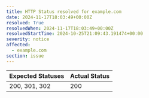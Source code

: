 ```yaml
---
title: HTTP Status resolved for example.com
date: 2024-11-17T18:03:49+00:00Z
resolved: True
resolvedWhen: 2024-11-17T18:03:49+00:00Z
resolvedStartTime: 2024-10-25T21:09:43.191474+00:00
severity: notice
affected:
  - example.com
section: issue
---
```


| Expected Statuses | Actual Status  |
|-------------------|----------------|
| 200, 301, 302 | 200 |
